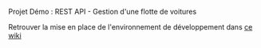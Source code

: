 
Projet Démo : REST API - Gestion d'une flotte de voitures

Retrouver la mise en place de l'environnement de développement dans [ce wiki](https://github.com/MS2ISI9BG3/GFVBack/wiki/Mise-en-place-Env-Dev)

